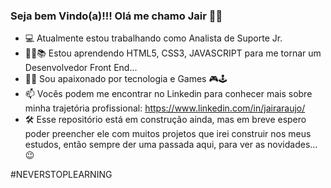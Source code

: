 ### Seja bem Vindo(a)!!! Olá me chamo Jair 👋😄


- 💻 Atualmente estou trabalhando como Analista de Suporte Jr.
- 🐱‍💻📚 Estou aprendendo HTML5, CSS3, JAVASCRIPT para me tornar um Desenvolvedor Front End...
- 🥰💾 Sou apaixonado por tecnologia e Games 🎮🕹
- 📫 Vocês podem me encontrar no Linkedin para conhecer mais sobre minha trajetória profissional: https://www.linkedin.com/in/jairaraujo/
- 🛠 Esse repositório está em construção ainda, mas em breve espero poder preencher ele com muitos projetos que irei construir nos meus estudos, então sempre der uma passada aqui, para ver as novidades... 😉

#NEVERSTOPLEARNING



